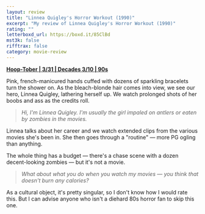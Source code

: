 ```yaml
---
layout: review
title: "Linnea Quigley's Horror Workout (1990)"
excerpt: "My review of Linnea Quigley's Horror Workout (1990)"
rating: ""
letterboxd_url: https://boxd.it/85ClBd
mst3k: false
rifftrax: false
category: movie-review
---
```


<b><a href="https://boxd.it/pRQY0" target="_blank" rel="noopener">Hoop-Tober | 3/31 | Decades 3/10 | 90s</a></b>

Pink, french-manicured hands cuffed with dozens of sparkling bracelets turn the shower on. As the bleach-blonde hair comes into view, we see our hero, Linnea Quigley, lathering herself up. We watch prolonged shots of her boobs and ass as the credits roll.

<blockquote><i>Hi, I'm Linnea Quigley. I'm usually the girl impaled on antlers or eaten by zombies in the movies.</i></blockquote>

Linnea talks about her career and we watch extended clips from the various movies she's been in. She then goes through a "routine" — more PG ogling than anything.

The whole thing has a budget — there's a chase scene with a dozen decent-looking zombies — but it's not a movie.

<blockquote><i>What about what you do when you watch my movies — you think that doesn't burn any calories?</i></blockquote>

As a cultural object, it's pretty singular, so I don't know how I would rate this. But I can advise anyone who isn't a diehard 80s horror fan to skip this one.
